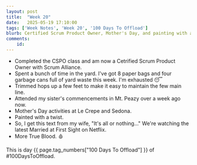 ```yaml
---
layout: post
title:  "Week 20"
date:   2025-05-19 17:10:00
tags: ['Week Notes', 'Week 20', '100 Days To Offload']
blurb: Certified Scrum Product Owner, Mother's Day, and painting with a twist.
comments:
    id: 
---
```


* Completed the CSPO class and am now a Cetrified Scrum Product Owner with Scrum Alliance.  
* Spent a bunch of time in the yard. I've got 8 paper bags and four garbage cans full of yard waste this week. I'm exhausted 😴
* Trimmed hops up a few feet to make it easy to maintain the few main line.
* Attended my sister's commencements in Mt. Peazy over a week ago now. 
* Mother's Day activities at Le Crepe and Sedona.
* Painted with a twist.
* So, I get this text from my wife, "It's all or nothing..." We're watching the latest Married at First Sight on Netflix.
* More True Blood. 🩸


This is day {{ page.tag_numbers["100 Days To Offload"] }}  of #100DaysToOffload.

